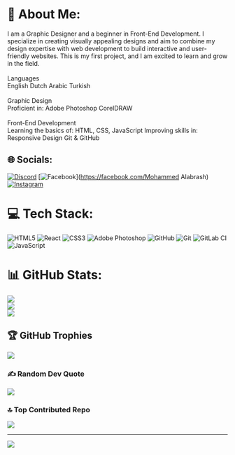 # 💫 About Me:
I am a Graphic Designer and a beginner in Front-End Development. I specialize in creating visually appealing designs and aim to combine my design expertise with web development to build interactive and user-friendly websites. This is my first project, and I am excited to learn and grow in the field.<br><br>Languages<br>English Dutch Arabic Turkish<br><br>Graphic Design<br>Proficient in: Adobe Photoshop CorelDRAW<br><br>Front-End Development<br>Learning the basics of: HTML, CSS, JavaScript Improving skills in: Responsive Design Git & GitHub


## 🌐 Socials:
[![Discord](https://img.shields.io/badge/Discord-%237289DA.svg?logo=discord&logoColor=white)](https://discord.gg/mohammed_abr77) [![Facebook](https://img.shields.io/badge/Facebook-%231877F2.svg?logo=Facebook&logoColor=white)](https://facebook.com/Mohammed Alabrash) [![Instagram](https://img.shields.io/badge/Instagram-%23E4405F.svg?logo=Instagram&logoColor=white)](https://instagram.com/77__abr) 

# 💻 Tech Stack:
![HTML5](https://img.shields.io/badge/html5-%23E34F26.svg?style=for-the-badge&logo=html5&logoColor=white) ![React](https://img.shields.io/badge/react-%2320232a.svg?style=for-the-badge&logo=react&logoColor=%2361DAFB) ![CSS3](https://img.shields.io/badge/css3-%231572B6.svg?style=for-the-badge&logo=css3&logoColor=white) ![Adobe Photoshop](https://img.shields.io/badge/adobe%20photoshop-%2331A8FF.svg?style=for-the-badge&logo=adobe%20photoshop&logoColor=white) ![GitHub](https://img.shields.io/badge/github-%23121011.svg?style=for-the-badge&logo=github&logoColor=white) ![Git](https://img.shields.io/badge/git-%23F05033.svg?style=for-the-badge&logo=git&logoColor=white) ![GitLab CI](https://img.shields.io/badge/gitlab%20CI-%23181717.svg?style=for-the-badge&logo=gitlab&logoColor=white) ![JavaScript](https://img.shields.io/badge/javascript-%23323330.svg?style=for-the-badge&logo=javascript&logoColor=%23F7DF1E)
# 📊 GitHub Stats:
![](https://github-readme-stats.vercel.app/api?username=Mohammed-ABR&theme=blue-green&hide_border=false&include_all_commits=true&count_private=true)<br/>
![](https://github-readme-streak-stats.herokuapp.com/?user=Mohammed-ABR&theme=blue-green&hide_border=false)<br/>
![](https://github-readme-stats.vercel.app/api/top-langs/?username=Mohammed-ABR&theme=blue-green&hide_border=false&include_all_commits=true&count_private=true&layout=compact)

## 🏆 GitHub Trophies
![](https://github-profile-trophy.vercel.app/?username=Mohammed-ABR&theme=radical&no-frame=false&no-bg=false&margin-w=4)

### ✍️ Random Dev Quote
![](https://quotes-github-readme.vercel.app/api?type=horizontal&theme=radical)

### 🔝 Top Contributed Repo
![](https://github-contributor-stats.vercel.app/api?username=Mohammed-ABR&limit=5&theme=blue-green&combine_all_yearly_contributions=true)

---
[![](https://visitcount.itsvg.in/api?id=Mohammed-ABR&icon=0&color=0)](https://visitcount.itsvg.in)

<!-- Proudly created with GPRM ( https://gprm.itsvg.in ) -->
